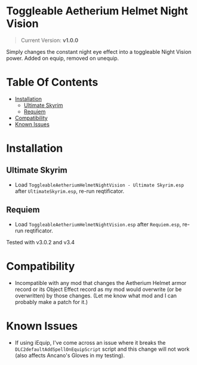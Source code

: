 # Toggleable Aetherium Helmet Night Vision
> Current Version: **v1.0.0**

Simply changes the constant night eye effect into a toggleable Night Vision power. Added on equip, removed on unequip. 

# Table Of Contents

<!-- TOC -->

- [Installation](#installation)
    - [Ultimate Skyrim](#ultimate-skyrim)
    - [Requiem](#requiem)
- [Compatibility](#compatibility)
- [Known Issues](#known-issues)

<!-- /TOC -->

# Installation 

## Ultimate Skyrim

- Load `ToggleableAetheriumHelmetNightVision - Ultimate Skyrim.esp` after `UltimateSkyrim.esp`, re-run reqtificator.

## Requiem 

- Load `ToggleableAetheriumHelmetNightVision.esp` after `Requiem.esp`, re-run reqtificator. 

Tested with v3.0.2 and v3.4

# Compatibility

- Incompatible with any mod that changes the Aetherium Helmet armor record or its Object Effect record as my mod would overwrite (or be overwritten) by those changes. (Let me know what mod and I can probably make a patch for it.) 


# Known Issues

- If using iEquip, I've come across an issue where it breaks the `DLC2defaultAddSpellOnEquipScript` script and this change will not work (also affects Ancano's Gloves in my testing). 